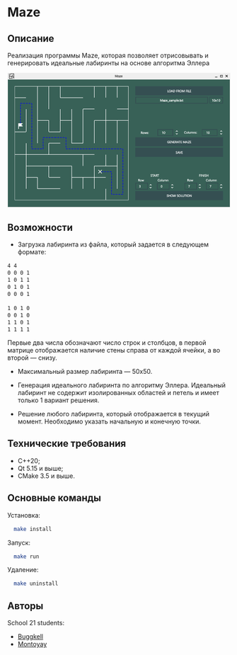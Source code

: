 # Maze

## Описание
Реализация программы Maze, которая позволяет отрисовывать и генерировать идеальные лабиринты на основе алгоритма Эллера

![Screenshot](misc/images/screenshot.png)

## Возможности

- Загрузка лабиринта из файла, который задается в следующем формате:
```
4 4
0 0 0 1
1 0 1 1
0 1 0 1
0 0 0 1

1 0 1 0
0 0 1 0
1 1 0 1
1 1 1 1
```
Первые два числа обозначают число строк и столбцов, в первой матрице отображается наличие стены справа от каждой ячейки, а во второй — снизу.

- Максимальный размер лабиринта — 50х50.

-  Генерация идеального лабиринта по алгоритму Эллера. Идеальный лабиринт не содержит изолированных областей и петель и имеет только 1 вариант решения.

-  Решение любого лабиринта, который отображается в текущий момент. Необходимо указать начальную и конечную точки.

## Технические требования

- С++20;
- Qt 5.15 и выше;
- CMake 3.5 и выше.


## Основные команды

Установка:
```bash
  make install
```  
Запуск:
```bash
  make run
```  
Удаление:
```bash
  make uninstall
```  

## Авторы

School 21 students: 

- [Buggkell](https://t.me/a_a_sorokina)
- [Montoyay](https://t.me/tdutanton)

